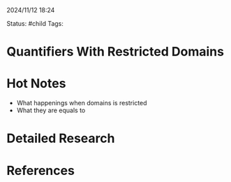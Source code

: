 2024/11/12
18:24

Status: #child
Tags:
# Quantifiers With Restricted Domains
# Hot Notes
- What happenings when domains is restricted
- What they are equals to 

# Detailed Research



# References

